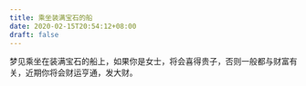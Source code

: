 ```yaml
---
title: 乘坐装满宝石的船
date: 2020-02-15T20:54:12+08:00
draft: false
---
```


梦见乘坐在装满宝石的船上，如果你是女士，将会喜得贵子，否则一般都与财富有关，近期你将会财运亨通，发大财。
